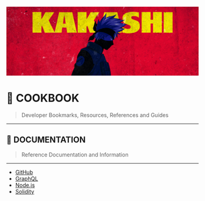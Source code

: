 ![0xKakashi](../banner.png)

# 📔 COOKBOOK

> Developer Bookmarks, Resources, References and Guides

---

## 📄 DOCUMENTATION

> Reference Documentation and Information

---

* [GitHub](./github.md)
* [GraphQL](./graphql.md)
* [Node.js](./nodejs.md)
* [Solidity](./solidity.md)

